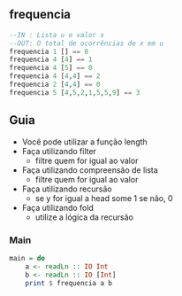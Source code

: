 ## frequencia
[](solver.hs)
```hs
--IN : Lista u e valor x
--OUT: O total de ocorrências de x em u
frequencia 1 [] == 0
frequencia 4 [4] == 1
frequencia 4 [5] == 0
frequencia 4 [4,4] == 2
frequencia 2 [4,4] == 0
frequencia 5 [4,5,2,1,5,5,9] == 3
```

## Guia
- Você pode utilizar a função length
- Faça utilizando filter
    - filtre quem for igual ao valor
- Faça utilizando compreensão de lista
    - filtre quem for igual ao valor
- Faça utilizando recursão
    - se y for igual a head some 1 se não, 0
- Faça utilizando fold
    - utilize a lógica da recursão


<!--MAIN_BEGIN-->
### Main
```hs
main = do
    a <- readLn :: IO Int
    b <- readLn :: IO [Int]
    print $ frequencia a b

```
<!--MAIN_END-->















